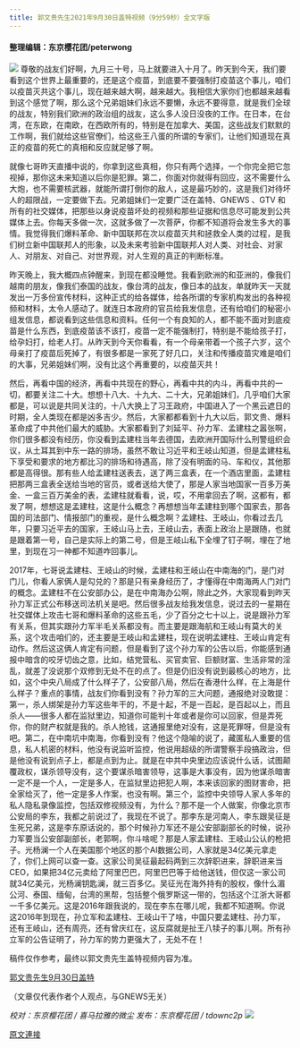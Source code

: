 ```yaml
---
title: 郭文贵先生2021年9月30日盖特视频（9分59秒）全文字版
---
```


#### 整理编辑：东京樱花团/peterwong
![](https://assets.gnews.org/wp-content/uploads/2021/10/image0.png)
尊敬的战友们好啊，九月三十号，马上就要进入十月了。昨天到今天，我们要看到这个世界上最重要的，还是这个疫苗，到底要不要强制打疫苗这个事儿，咱们以疫苗灭共这个事儿，现在越来越大啊，越来越大。我相信大家你们也都越来越看到这个感觉了啊，那么这个兄弟姐妹们永远不要懒，永远不要得意，就是我们全球的战友，特别我们欧洲的政治组的战友，这么多人没日没夜的工作。在日本，在台湾，在东欧，在南欧，在西欧所有的，特别是在加拿大、美国，这些战友们默默的工作啊，我们就给这些官僚们，给这些王八蛋的所谓的专家们，让他们知道现在真正的疫苗的死亡的真相和反应就足够了啊。

就像七哥昨天直播中说的，你拿到这些真相，你只有两个选择，一个你完全把它忽视掉，那你这未来知道以后你是犯罪。第二，你面对你就得有回应，这不需要什么大炮，也不需要核武器，就能所谓打倒你的敌人，这是最巧妙的，这是我们对待坏人的超限战，一定要做下去。兄弟姐妹们一定要广泛在盖特、GNEWS 、GTV 和所有的社交媒体，把那些以身说疫苗坏处的视频和那些证据和信息尽可能发到公共媒体上去。你每天多做一次，这就多做了一次菩萨，你都不知道将会发生多大的事情。我觉得我们爆料革命、新中国联邦在次以疫苗灭共和拯救全人类的过程，是我们树立新中国联邦人的形象，以及未来考验新中国联邦人对人类、对社会、对家人、对朋友、对自己、对世界观，对人生观的真正的判断标准。

昨天晚上，我大概四点钟醒来，到现在都没睡觉。我看到欧洲的和亚洲的，像我们越南的朋友，像我们泰国的战友，像台湾的战友，像日本的战友，单就昨天一天就发出一万多份宣传材料，这种正式的给各媒体，给各所谓的专家机构发出的各种视频和材料，太令人感动了。就连日本政府的官员给我发信息，还有给咱们的秘密小组发信息，都说看到这些信息和资料。任何一个有良知的人，都不能不面对到底疫苗是什么东西，到底疫苗该不该打，疫苗一定不能强制打，特别是不能给孩子打，给孕妇打，给老人打。从昨天到今天你看看，有一个母亲带着一个孩子六岁，这个母亲打了疫苗后死掉了，有很多都是一家死了好几口，关注和传播疫苗灾难是咱们的大事，兄弟姐妹们啊，没有比这个再重要的，以疫苗灭共！

然后，再看中国的经济，再看中共现在的野心，再看中共的内斗，再看中共的一切，都要关注二十大。想想十八大、十九大、二十大，兄弟姐妹们，几乎咱们大家都是，可以说是共同关注的，十八大换上了习王政府，中国进入了一个黑云遮日的时期，全人类现在都是凶多吉少。然后，大家都都看到十九大以后，郭文贵、爆料革命成了中共他们最大的威胁。大家都看到了刘延平、孙力军、孟建柱之嚣张啊，你们很多都没有经历，你没看到孟建柱当年去德国，去欧洲开国际什么刑警组织会议，从土耳其到中东一路的排场，虽然不敢让习近平和王岐山知道，但是孟建柱私下享受和要求的地方都比习的排场和待遇高，除了没有明面的马、车和仪，其他那都是高得很。那有些人给孟建柱送表去，送了两三盒表，在一个酒店里面，孟建柱把那两三盒表全送给当地的官员，或者送给大使了，那是人家当地国家一百多万美金、一盒三百万美金的表，孟建柱就看看，说，哎，不用拿回去了啊，这都有，都发了啊，想想这是孟建柱，这是什么概念？再想想当年孟建柱到哪个国家去，那各国的司法部门、情报部门的重视，是什么概念啊？孟建柱、王岐山，你看过去几年，只要习近平去的国家，王岐山马上去，王岐山去，表面上政治上是跟随，也就是跟着第一号，自己是实际上的第二号，但是王岐山私下全埋了钉子啊，埋在了地里，到现在习一神都不知道咋回事儿。

2017年，七哥说孟建柱、王岐山的时候，孟建柱和王岐山在中南海的门，是门对门儿，你看人家俩人是勾兑的？那是只有亲身经历了，才懂得在中南海两人门对门的概念。孟建柱不在公安部办公，是在中南海办公啊，除此之外，大家现看到昨天孙力军正式公布移送司法机关是吧。然后很多战友给我发信息，说过去的一星期在社交媒体上攻击七哥和爆料革命的这些五毛，少了百分之七十以上，说是跟孙力军有关系，但其实跟孙力军半毛关系都没有。而主要是跟海航和王岐山有莫大的关系，这个攻击咱们的，还主要是王岐山和孟建柱，现在说明孟建柱、王岐山肯定有动作。然后这这俩人肯定有问题，但是看到了这个孙力军的公告以后，你能感到通报中暗含的咬牙切齿之意，比如，结党营私、买官卖官、巨额财富、生活非常的淫乱，就差了没说那个双修到无处不在的点了。但是仍旧没有说到最核心的地方，比如，这个中央八局成了什么样子了，公安部八局，然后在香港什么样，在上海是什么样子？重点的事情，战友们你看到没有？孙力军的三大问题，通报绝对没敢提：第一，杀人绑架是孙力军这些年干的，不是十起，不是一百起，是百起以上，而且杀人——很多人都在监狱里边，知道你可能判十年或者是你可以回家，但是弄死你，你的财产权就是我的。杀人抢钱，这通报里绝对没有，这是死罪呀，但是没有吧。第二，在中南坑中南海，你看到没有？他这个隐喻的说了，藏匿私人重要的信息，私人机密的材料，他没有说监听监控，他说用超级的所谓警察手段搞政治，但是他没有说到点子上，都是点到为止。就是在中共中央里边应该说什么话，试图颠覆政权，谋杀领导没有，这个要谋杀暗害领导，这事是大事没有，因为他谋杀暗害一定不是一个人，一定是多人，在监狱里边把犯人啊，本来该回家的图财害命，把全家给灭了，他一定是多人作案，也没有啊。第三个，监控中央领导人家人多年的私人隐私录像监控，包括双修视频没有，为什么？那不是一个人做案，你像北京市公安局的李东，我都之前说过了，我现在不说了。那李东是河南人，李东跟吴征是生死兄弟，这是李东原话说的，那个时候孙力军还不是公安部副部长的时候，说孙力军要当公安部副部长，老郭啊，你斗啥呢？那是人家孟建柱、王岐山公认的枪把子。光杨澜一个人在美国那个地区的那个AI数据公司，人家就是34亿美元拿走了，你们上网可以查一查。这家公司吴征最起码两到三次辞职进来，辞职进来当CEO，如果把34亿元卖给了阿里巴巴，阿里巴巴等于给他送钱，但仅这一家公司就34亿美元，光杨澜钥匙澜，就三百多亿。吴征光在海外持有的股权，像什么湄公河、泰国、缅甸，台湾的黑帮，包括整个俄罗斯这一带的，包括这个江浙大哥都一千多亿美元。这是2016年跟我说的，现在李东在哪儿呢，我都不知道啊。你说这2016年到现在，孙立军和孟建柱、王岐山干了啥，中国只要孟建柱、孙力军，还有王岐山，还有周亮，还有曾庆红在，这反腐就是扯王八犊子的事儿啊。所有孙立军的公告证明了，孙力军的势力更强大了，无处不在！

稿件仅作参考，最终以郭文贵先生盖特视频内容为准。

[郭文贵先生9月30日盖特](https://gettr.com/post/pclmgqf8e2)

（文章仅代表作者个人观点，与GNEWS无关）

*校对：东京樱花团 / 喜马拉雅的微尘*
*发布：东京樱花团 / tdownc2p*
![](https://assets.gnews.org/wp-content/uploads/2021/08/image0-1-36.jpg)

[原文連接](https://gnews.org/zh-hans/1567088/)